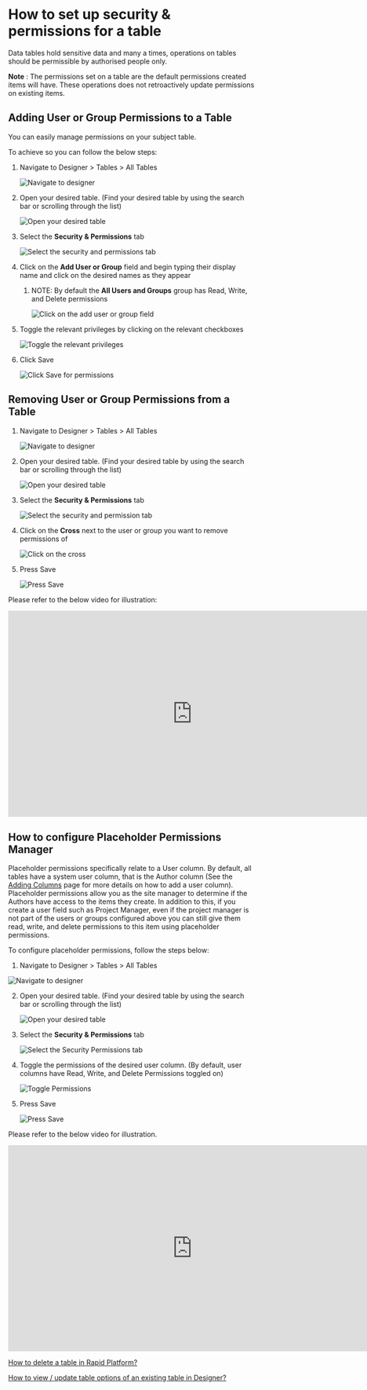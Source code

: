 # How to set up security & permissions for a table

Data tables hold sensitive data and many a times, operations on tables should be permissible by authorised people only.

**Note** : The permissions set on a table are the default permissions created items will have. These operations does not retroactively update permissions on existing items.

## Adding User or Group Permissions to a Table

You can easily manage permissions on your subject table.

To achieve so you can follow the below steps:

1. Navigate to Designer &gt; Tables &gt; All Tables  

    ![Navigate to designer](NaviagetToDesigner.png)

2. Open your desired table. (Find your desired table by using the search bar or scrolling through the list)  

    ![Open your desired table](../../OpenYourDesiredTable.png)

3. Select the **Security &amp; Permissions** tab  

    ![Select the security and permissions tab](SelectTheSecurityAndPermissionsTab.png)

4. Click on the **Add User or Group** field and begin typing their display name and click on the desired names as they appear 
    1. NOTE: By default the **All Users and Groups** group has Read, Write, and Delete permissions  

        ![Click on the add user or group field](ClickOnTheAddUserOrGroupField.png)

5. Toggle the relevant privileges by clicking on the relevant checkboxes  

   ![Toggle the relevant privileges](ToggleTheRelevantPrivileges.png)

6. Click Save   

    ![Click Save for permissions](ClickSaveForPermissions.png)

## Removing User or Group Permissions from a Table

1. Navigate to Designer &gt; Tables &gt; All Tables

    ![Navigate to designer](NaviagetToDesigner.png)

2. Open your desired table. (Find your desired table by using the search bar or scrolling through the list)  

    ![Open your desired table](../../OpenYourDesiredTable.png)

3. Select the **Security &amp; Permissions** tab  

    ![Select the security and permission tab](SelectTheSecurityAndPermissionsTab.png)

4. Click on the **Cross** next to the user or group you want to remove permissions of  

   ![Click on the cross](ClickTheCorssNextToTheUserOrGroup.png)

5. Press Save  

    ![Press Save](PressSaveForThePermissions.png)

Please refer to the below video for illustration:

<iframe allowfullscreen="allowfullscreen" frameborder="0" height="420" src="https://www.youtube.com/embed/HUrlNfeeglU?si=ip6Sj52s3q8WI-lF" title="YouTube video player" width="750"></iframe>

## How to configure Placeholder Permissions Manager

Placeholder permissions specifically relate to a User column. By default, all tables have a system user column, that is the Author column (See the [Adding Columns](../how-to-add-columns-to-a-data-table/how-to-add-columns-to-a-data-table.md) page for more details on how to add a user column). Placeholder permissions allow you as the site manager to determine if the Authors have access to the items they create. In addition to this, if you create a user field such as Project Manager, even if the project manager is not part of the users or groups configured above you can still give them read, write, and delete permissions to this item using placeholder permissions.

To configure placeholder permissions, follow the steps below:

1. Navigate to Designer &gt; Tables &gt; All Tables  

  ![Navigate to designer](NaviagetToDesigner.png)

2. Open your desired table. (Find your desired table by using the search bar or scrolling through the list)  

    ![Open your desired table](../../OpenYourDesiredTable.png) 

3. Select the **Security &amp; Permissions** tab  

    ![Select the Security Permissions tab](SelectTheSecurityAndPermissionsTab.png)

4. Toggle the permissions of the desired user column. (By default, user columns have Read, Write, and Delete Permissions toggled on) 

    ![Toggle Permissions](TogglePermissionsYouWant.png) 

5. Press Save  

    ![Press Save](PressSaveForThePermissions.png)

Please refer to the below video for illustration.

<iframe allowfullscreen="allowfullscreen" frameborder="0" height="420" src="https://www.youtube.com/embed/OAfwwdwb0Es?si=BSzK7rBkQtoiHZ7M" title="YouTube video player" width="750"></iframe>

[How to delete a table in Rapid Platform?](../how-to-edit-delete-a-column-from-a-table/how-to-edit-delete-a-column-from-a-table.md "How to delete a table in Rapid Platform?")

[How to view / update table options of an existing table in Designer?](../how-to-view-update-table-options-of-a-table/how-to-view-update-table-options-of-a-table.md "How to view / update table options of an existing table in Designer?")

